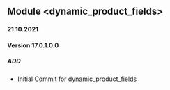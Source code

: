 ## Module <dynamic_product_fields>

#### 21.10.2021
#### Version 17.0.1.0.0
##### ADD

- Initial Commit for dynamic_product_fields


